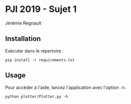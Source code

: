 # PJI 2019 - Sujet 1
Jérémie Regnault 

## Installation
Exécuter dans le répertoire :
```
pip install -r requirements.txt
```

## Usage
Pour accéder à l'aide, lancez l'application avec l'option ```-h```:
```
python plotter/Plotter.py -h
```